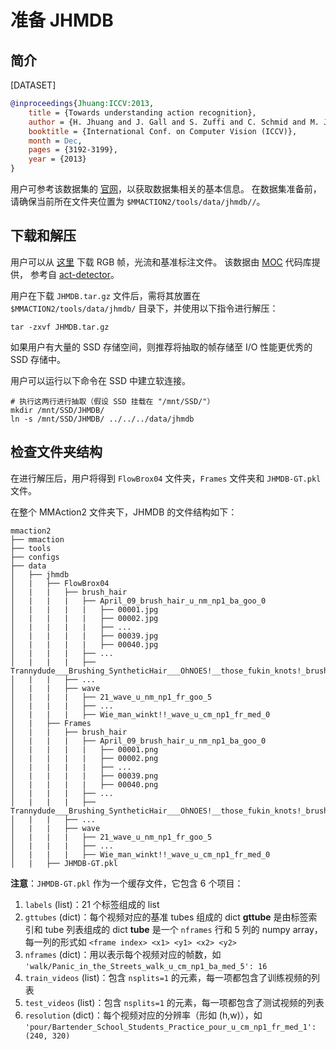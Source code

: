 # 准备 JHMDB

## 简介

[DATASET]

```BibTeX
@inproceedings{Jhuang:ICCV:2013,
    title = {Towards understanding action recognition},
    author = {H. Jhuang and J. Gall and S. Zuffi and C. Schmid and M. J. Black},
    booktitle = {International Conf. on Computer Vision (ICCV)},
    month = Dec,
    pages = {3192-3199},
    year = {2013}
}
```

用户可参考该数据集的 [官网](http://jhmdb.is.tue.mpg.de/)，以获取数据集相关的基本信息。
在数据集准备前，请确保当前所在文件夹位置为 `$MMACTION2/tools/data/jhmdb//`。

## 下载和解压

用户可以从 [这里](https://drive.google.com/drive/folders/1BvGywlAGrACEqRyfYbz3wzlVV3cDFkct) 下载 RGB 帧，光流和基准标注文件。
该数据由 [MOC](https://github.com/MCG-NJU/MOC-Detector/blob/master/readme/Dataset.md) 代码库提供，
参考自 [act-detector](https://github.com/vkalogeiton/caffe/tree/act-detector)。

用户在下载 `JHMDB.tar.gz` 文件后，需将其放置在 `$MMACTION2/tools/data/jhmdb/` 目录下，并使用以下指令进行解压：

```shell
tar -zxvf JHMDB.tar.gz
```

如果用户有大量的 SSD 存储空间，则推荐将抽取的帧存储至 I/O 性能更优秀的 SSD 存储中。

用户可以运行以下命令在 SSD 中建立软连接。

```shell
# 执行这两行进行抽取（假设 SSD 挂载在 "/mnt/SSD/"）
mkdir /mnt/SSD/JHMDB/
ln -s /mnt/SSD/JHMDB/ ../../../data/jhmdb
```

## 检查文件夹结构

在进行解压后，用户将得到 `FlowBrox04` 文件夹，`Frames` 文件夹和 `JHMDB-GT.pkl` 文件。

在整个 MMAction2 文件夹下，JHMDB 的文件结构如下：

```
mmaction2
├── mmaction
├── tools
├── configs
├── data
│   ├── jhmdb
│   |   ├── FlowBrox04
│   |   |   ├── brush_hair
│   |   |   |   ├── April_09_brush_hair_u_nm_np1_ba_goo_0
│   |   |   |   |   ├── 00001.jpg
│   |   |   |   |   ├── 00002.jpg
│   |   |   |   |   ├── ...
│   |   |   |   |   ├── 00039.jpg
│   |   |   |   |   ├── 00040.jpg
│   |   |   |   ├── ...
│   |   |   |   ├── Trannydude___Brushing_SyntheticHair___OhNOES!__those_fukin_knots!_brush_hair_u_nm_np1_fr_goo_2
│   |   |   ├── ...
│   |   |   ├── wave
│   |   |   |   ├── 21_wave_u_nm_np1_fr_goo_5
│   |   |   |   ├── ...
│   |   |   |   ├── Wie_man_winkt!!_wave_u_cm_np1_fr_med_0
│   |   ├── Frames
│   |   |   ├── brush_hair
│   |   |   |   ├── April_09_brush_hair_u_nm_np1_ba_goo_0
│   |   |   |   |   ├── 00001.png
│   |   |   |   |   ├── 00002.png
│   |   |   |   |   ├── ...
│   |   |   |   |   ├── 00039.png
│   |   |   |   |   ├── 00040.png
│   |   |   |   ├── ...
│   |   |   |   ├── Trannydude___Brushing_SyntheticHair___OhNOES!__those_fukin_knots!_brush_hair_u_nm_np1_fr_goo_2
│   |   |   ├── ...
│   |   |   ├── wave
│   |   |   |   ├── 21_wave_u_nm_np1_fr_goo_5
│   |   |   |   ├── ...
│   |   |   |   ├── Wie_man_winkt!!_wave_u_cm_np1_fr_med_0
│   |   ├── JHMDB-GT.pkl

```

**注意**：`JHMDB-GT.pkl` 作为一个缓存文件，它包含 6 个项目：

1. `labels` (list)：21 个标签组成的 list
2. `gttubes` (dict)：每个视频对应的基准 tubes 组成的 dict
  **gttube** 是由标签索引和 tube 列表组成的 dict
  **tube** 是一个 `nframes` 行和 5 列的 numpy array，每一列的形式如 `<frame index> <x1> <y1> <x2> <y2>`
3. `nframes` (dict)：用以表示每个视频对应的帧数，如 `'walk/Panic_in_the_Streets_walk_u_cm_np1_ba_med_5': 16`
4. `train_videos` (list)：包含 `nsplits=1` 的元素，每一项都包含了训练视频的列表
5. `test_videos` (list)：包含 `nsplits=1` 的元素，每一项都包含了测试视频的列表
6. `resolution` (dict)：每个视频对应的分辨率（形如 (h,w)），如 `'pour/Bartender_School_Students_Practice_pour_u_cm_np1_fr_med_1': (240, 320)`
